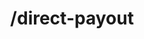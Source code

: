 ---
title: /direct-payout
position_number: 2
type: post
description: Initiates a Direct Payout on Kibramoa using the direct API.

content_markdown: |-
  After the payout is accepted within the merchant system, it must be approved or declined from the merchant-portal of Kibramoa.

  {: .info }
  **Note**: The `Content-Type` header should be set to `application/json` along with the merchant API key

  Request parameters:

  | Field   | Type   | Description                        |
  | ------- | ------ | ---------------------------------- |
  | *country | string(2) | Alpha-2 ISO Country code. |
  | *currency | string(3) | Alpha-3 ISO Currency code. |
  | *option | string | Payout option chosen. Values: 'Bank Transfer', 'PIX', 'SPEI', 'Tpaga', 'Easy P2P' |
  | *amount | integer | Amount in decimal format, I.E: 100 = 1$ |
  | *redirectUrl | string | Merchant page to be redirected after the payout. |
  | merchantReference | string(36) | Merchant generated id for the given payout. |
  | description | string(255) | Description text for the payout. |
  | userId | string(255) | User id generated by the merchant system. |
  | ip | string | End user IP. |
  | extra | string(255) | Optional payload for help merchant to track this payout. |
  | *formData | Object | Form parameters filled by end user, they change regarding the 'option' chosen, check Testing Details for more info. |

  Response:

  | Field   | Type   | Description                        |
  | ------- | ------ | ---------------------------------- |
  | result | string | Payout result message. |

  An error response will return an HTTP error code and have the following schema:

  | Field   | Type   | Description                        |
  | ------- | ------ | ---------------------------------- |
  | *statusCode | integer | If an error is returned the error code is shown here. |
  | *message | array | Array containing all the error messages. |
  | error | string | Error description. | 

right_code_blocks:
  - code_block: |1-
     {
        "country": "BR",
        "currency": "BRL",
        "option": "PIX",
        "amount": 150,
        "redirectUrl": "https://merchant1.io/where/to/go",
        "merchantReference": "custom8626666",
        "description": "Additional remark for this payout.",
        "userId": "merchant_user123",
        "ip": "13.12.11.10",
        "extra1": "merchant extra value 1",
        "extra2": "merchant extra value 2",
        "extra3": "merchant extra value 3",
        "formData": {
            "name": "PIX",
            "logo": "https://kibramoa-sandbox.s3.eu-west-1.amazonaws.com/payment-options/79a14f6d-b026-44cf-a829-07900884ff0d/pix-1661669301772-400px.png",
            "currencies": [
                "USD",
                "EUR",
                "GBP",
                "BRL"
            ],
            "arrivalCurrency": "BRL",
            "phone": "",
            "email": "",
            "account_type": "CPF",
            "account": "string",
            "document_type": "CPF",
            "document_id": "Doc12354"
          }
      } 
    title: Request
    language: json

  - code_block: |2-
      {
        "result": "Payout request was submitted successfully."
      }
    title: Response
    language: json
  - code_block: |3-    
       {
        "statusCode": 400,
        "message": [
          "currency must be a string"
        ],
        "error": "Bad Request"
       }
    title: Error 400
    language: json
   
---